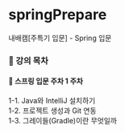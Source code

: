 # springPrepare
내배캠[주특기 입문] - Spring 입문

### 📑 강의 목차  
#### 🌱 스프링 입문 주차 1 주차  
1-1. Java와 IntelliJ 설치하기  
1-2. 프로젝트 생성과 Git 연동  
1-3. 그레이들(Gradle)이란 무엇일까  

